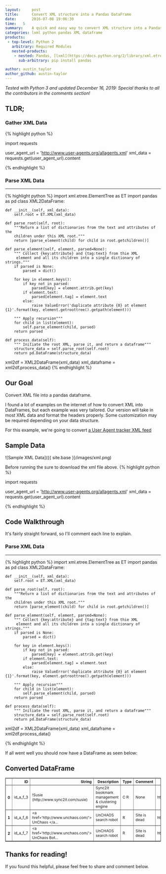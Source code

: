 ```yaml
---
layout:     post
title:      Convert XML structure into a Pandas DataFrame
date:       2016-07-08 19:06:30
time:   5
summary:    A quick and easy way to convert XML structure into a Pandas dataframe with headers.
categories: lxml python pandas XML dataframe
products:
 - top-level: Python 2
   arbitrary: Required Modules
   nested-products:
    - nested: Pandas, [lxml](https://docs.python.org/2/library/xml.etree.elementtree.html)
      sub-arbitrary: pip install pandas

author: austin_taylor
author_github: austin-taylor
---
```


_Tested with Python 3 and updated December 16, 2019: Special thanks to all the contributors in the comments section!_



TLDR;
-----

### Gather XML Data

{% highlight python %}

import requests

user_agent_url = 'http://www.user-agents.org/allagents.xml'
xml_data = requests.get(user_agent_url).content

{% endhighlight %}

### Parse XML Data
---

{% highlight python %}
import xml.etree.ElementTree as ET
import pandas as pd
class XML2DataFrame:

    def __init__(self, xml_data):
        self.root = ET.XML(xml_data)

    def parse_root(self, root):
        """Return a list of dictionaries from the text and attributes of the
        children under this XML root."""
        return [parse_element(child) for child in root.getchildren()]

    def parse_element(self, element, parsed=None):
        """ Collect {key:attribute} and {tag:text} from thie XML
         element and all its children into a single dictionary of strings."""
        if parsed is None:
            parsed = dict()

        for key in element.keys():
            if key not in parsed:
                parsed[key] = element.attrib.get(key)
            if element.text:
                parsed[element.tag] = element.text                
            else:
                raise ValueError('duplicate attribute {0} at element {1}'.format(key, element.getroottree().getpath(element)))           

        """ Apply recursion"""
        for child in list(element):
            self.parse_element(child, parsed)
        return parsed

    def process_data(self):
        """ Initiate the root XML, parse it, and return a dataframe"""
        structure_data = self.parse_root(self.root)
        return pd.DataFrame(structure_data)

xml2df = XML2DataFrame(xml_data)
xml_dataframe = xml2df.process_data()
{% endhighlight %}



Our Goal
---
Convert XML file into a pandas dataframe.

I found a lot of examples on the internet of how to convert XML into DataFrames, but each example was very tailored. Our version will take in most XML data and format the headers properly. Some customization may be required depending on your data structure.

For this example, we're going to convert [a User Agent tracker XML feed](http://www.user-agents.org/allagents.xml)

Sample Data
-----------
![Sample XML Data]({{ site.base }}/images/xml.png)

Before running the sure to download the xml file above. 
{% highlight python %}

import requests

user_agent_url = 'http://www.user-agents.org/allagents.xml'
xml_data = requests.get(user_agent_url).content

{% endhighlight %}

Code Walkthrough
----------------

It's fairly straight forward, so I'll comment each line to explain.

### Parse XML Data
---

{% highlight python %}
import xml.etree.ElementTree as ET
import pandas as pd
class XML2DataFrame:

    def __init__(self, xml_data):
        self.root = ET.XML(xml_data)

    def parse_root(self, root):
        """Return a list of dictionaries from the text and attributes of the
        children under this XML root."""
        return [parse_element(child) for child in root.getchildren()]

    def parse_element(self, element, parsed=None):
        """ Collect {key:attribute} and {tag:text} from thie XML
         element and all its children into a single dictionary of strings."""
        if parsed is None:
            parsed = dict()

        for key in element.keys():
            if key not in parsed:
                parsed[key] = element.attrib.get(key)
            if element.text:
                parsed[element.tag] = element.text                
            else:
                raise ValueError('duplicate attribute {0} at element {1}'.format(key, element.getroottree().getpath(element)))           

        """ Apply recursion"""
        for child in list(element):
            self.parse_element(child, parsed)
        return parsed

    def process_data(self):
        """ Initiate the root XML, parse it, and return a dataframe"""
        structure_data = self.parse_root(self.root)
        return pd.DataFrame(structure_data)

xml2df = XML2DataFrame(xml_data)
xml_dataframe = xml2df.process_data()

{% endhighlight %}

If all went well you should now have a DataFrame as seen below:

Converted DataFrame
-------------------
<table border="1" class="dataframe" style="font-size:12px">
  <thead>
    <tr style="text-align: right;">
      <th></th>
      <th>ID</th>
      <th>String</th>
      <th>Description</th>
      <th>Type</th>
      <th>Comment</th>
      <th>Link1</th>
      <th>Link2</th>
    </tr>
  </thead>
  <tbody>
    <tr>
      <th>0</th>
      <td>id_a_f_3</td>
      <td>!Susie (http://www.sync2it.com/susie)</td>
      <td>Sync2It bookmark management &amp; clustering engine</td>
      <td>C R</td>
      <td>None</td>
      <td>http://www.sync2it.com</td>
      <td>None</td>
    </tr>
    <tr>
      <th>1</th>
      <td>id_a_f_6</td>
      <td>&lt;a href='http://www.unchaos.com/'&gt; UnChaos &lt;/a...</td>
      <td>UnCHAOS search robot</td>
      <td>R</td>
      <td>Site is dead</td>
      <td>http://www.unchaos.com/</td>
      <td>None</td>
    </tr>
    <tr>
      <th>2</th>
      <td>id_a_f_7</td>
      <td>&lt;a href='http://www.unchaos.com/'&gt; UnChaos Bot...</td>
      <td>UnCHAOS search robot</td>
      <td>R</td>
      <td>Site is dead</td>
      <td>http://www.unchaos.com/</td>
      <td>None</td>
    </tr>
  </tbody>
</table>


Thanks for reading!
-------------------

If you found this helpful, please feel free to share and comment below.
